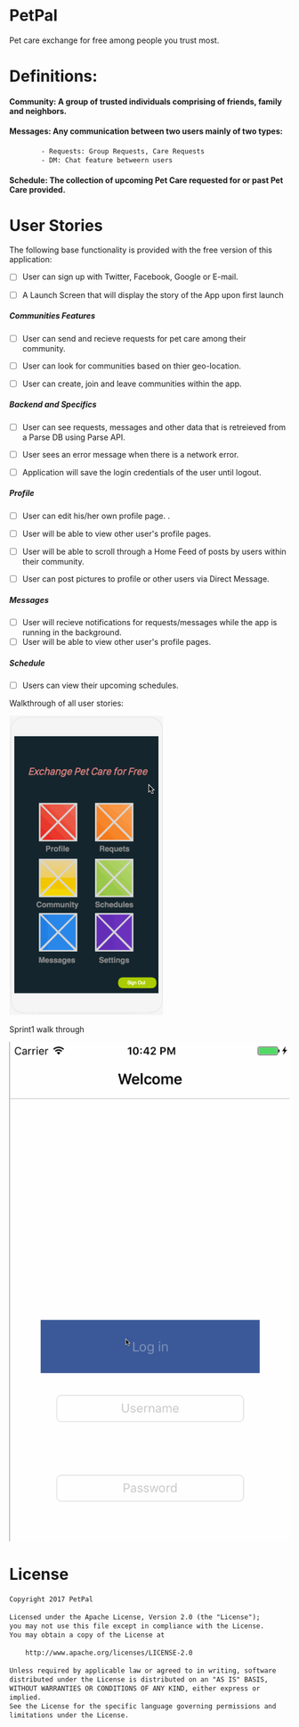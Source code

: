 # PetPal
Pet care exchange for free among people you trust most.


# Definitions:

#### Community: A group of trusted individuals comprising of friends, family and neighbors.
#### Messages: Any communication between two users mainly of two types:
            - Requests: Group Requests, Care Requests
            - DM: Chat feature betweern users
#### Schedule: The collection of upcoming Pet Care requested for or past Pet Care provided.


# User Stories

The following base functionality is provided with the free version of this application:

- [ ] User can sign up with Twitter, Facebook, Google or E-mail.
- [ ] A Launch Screen that will display the story of the App upon first launch


##### Communities Features
- [ ] User can send and recieve requests for pet care among their community.
- [ ] User can look for communities based on thier geo-location.
- [ ] User can create, join and leave communities within the app.


##### Backend and Specifics
- [ ] User can see requests, messages and other data that is retreieved from a Parse DB using Parse API.
- [ ] User sees an error message when there is a network error.
- [ ] Application will save the login credentials of the user until logout.


##### Profile
- [ ] User can edit his/her own profile page. .
- [ ] User will be able to view other user's profile pages.
- [ ] User will be able to scroll through a Home Feed of posts by users within their community.
- [ ] User can post pictures to profile or other users via Direct Message.


##### Messages
- [ ] User will recieve notifications for requests/messages while the app is running in the background.
- [ ] User will be able to view other user's profile pages.

##### Schedule
- [ ] Users can view their upcoming schedules.


Walkthrough of all user stories:

![Video Walkthrough](Petpal_wf.gif)

Sprint1 walk through

![Video Walkthrough](PetPalSprint1.gif)


# License

    Copyright 2017 PetPal

    Licensed under the Apache License, Version 2.0 (the "License");
    you may not use this file except in compliance with the License.
    You may obtain a copy of the License at

        http://www.apache.org/licenses/LICENSE-2.0

    Unless required by applicable law or agreed to in writing, software
    distributed under the License is distributed on an "AS IS" BASIS,
    WITHOUT WARRANTIES OR CONDITIONS OF ANY KIND, either express or implied.
    See the License for the specific language governing permissions and
    limitations under the License.
